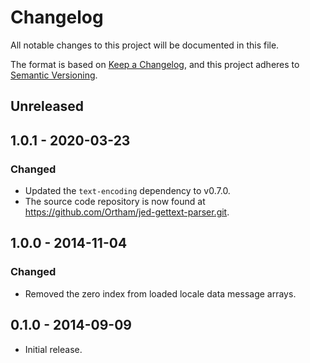 # Changelog

All notable changes to this project will be documented in this file.

The format is based on [Keep a Changelog](https://keepachangelog.com/en/1.0.0/),
and this project adheres to [Semantic Versioning](https://semver.org/spec/v2.0.0.html).

## Unreleased

## 1.0.1 - 2020-03-23

### Changed

- Updated the `text-encoding` dependency to v0.7.0.
- The source code repository is now found at <https://github.com/Ortham/jed-gettext-parser.git>.

## 1.0.0 - 2014-11-04

### Changed

- Removed the zero index from loaded locale data message arrays.

## 0.1.0 - 2014-09-09

- Initial release.
